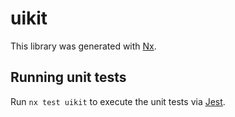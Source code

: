 # uikit

This library was generated with [Nx](https://nx.dev).

## Running unit tests

Run `nx test uikit` to execute the unit tests via [Jest](https://jestjs.io).
